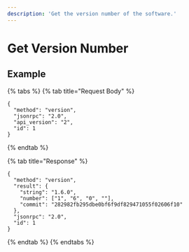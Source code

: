 ```yaml
---
description: 'Get the version number of the software.'
---
```


# Get Version Number

## Example

{% tabs %}
{% tab title="Request Body" %}
```text
{
  "method": "version",
  "jsonrpc": "2.0",
  "api_version": "2",
  "id": 1
}
```
{% endtab %}

{% tab title="Response" %}
```text
{
  "method": "version",
  "result": {
    "string": "1.6.0",
    "number": ["1", "6", "0", ""],
    "commit": "282982fb295dbe0bf6f9df829471055f02606f10"
  },
  "jsonrpc": "2.0",
  "id": 1
}
```
{% endtab %}
{% endtabs %}

